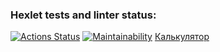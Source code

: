 ### Hexlet tests and linter status:

[![Actions Status](https://github.com/Azyzyyy/fullstack-javascript-project-44/actions/workflows/hexlet-check.yml/badge.svg)](https://github.com/Azyzyyy/fullstack-javascript-project-44/actions)
[![Maintainability](https://api.codeclimate.com/v1/badges/582edceca2e76b65245f/maintainability)](https://codeclimate.com/github/Azyzyyy/fullstack-javascript-project-44/maintainability)
[Калькулятор](https://asciinema.org/a/g4PuSHqo72XVMvN33RCkC8dnW)
